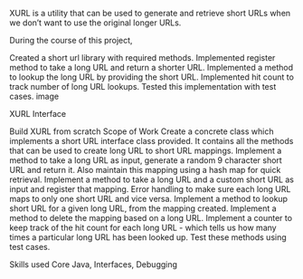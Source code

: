 XURL is a utility that can be used to generate and retrieve short URLs when we don’t want to use the original longer URLs.

During the course of this project,

Created a short url library with required methods.
Implemented register method to take a long URL and return a shorter URL.
Implemented a method to lookup the long URL by providing the short URL.
Implemented hit count to track number of long URL lookups.
Tested this implementation with test cases.
image

XURL Interface

Build XURL from scratch
Scope of Work
Create a concrete class which implements a short URL interface class provided. It contains all the methods that can be used to create long URL to short URL mappings.
Implement a method to take a long URL as input, generate a random 9 character short URL and return it. Also maintain this mapping using a hash map for quick retrieval.
Implement a method to take a long URL and a custom short URL as input and register that mapping. 
Error handling to make sure each long URL maps to only one short URL and vice versa.
Implement a method to lookup short URL for a given long URL, from the mapping created.
Implement a method to delete the mapping based on a long URL.
Implement a counter to keep track of the hit count for each long URL - which tells us how many times a particular long URL has been looked up.
Test these methods using test cases.

Skills used
Core Java, Interfaces, Debugging

 
